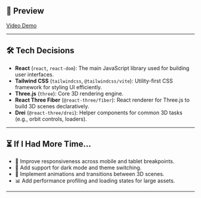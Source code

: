 ## 🔗 Preview

[Video Demo](https://drive.google.com/file/d/1zfevZmc4DKO-lk_r8hldyxj5eLL3dOIJ/view?usp=sharing) 


---

## 🛠️ Tech Decisions

- **React** (`react`, `react-dom`): The main JavaScript library used for building user interfaces.
- **Tailwind CSS** (`tailwindcss`, `@tailwindcss/vite`): Utility-first CSS framework for styling UI efficiently.
- **Three.js** (`three`): Core 3D rendering engine.
- **React Three Fiber** (`@react-three/fiber`): React renderer for Three.js to build 3D scenes declaratively.
- **Drei** (`@react-three/drei`): Helper components for common 3D tasks (e.g., orbit controls, loaders).

---

## ⏳ If I Had More Time…

- 📱 Improve responsiveness across mobile and tablet breakpoints.
- 🎨 Add support for dark mode and theme switching.
- 🔄 Implement animations and transitions between 3D scenes.
- 📊 Add performance profiling and loading states for large assets.

---

